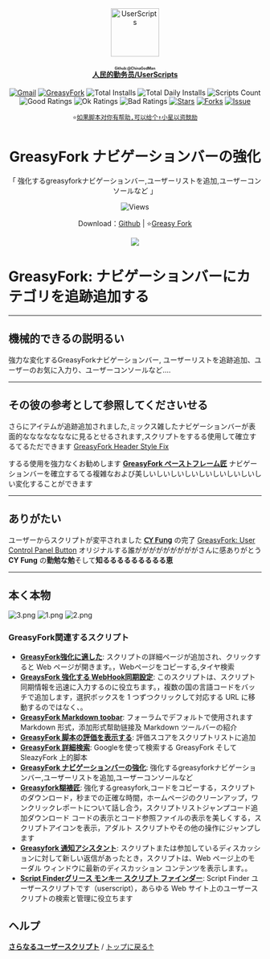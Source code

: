 <center><div align="center"><a href="https://github.com/ChinaGodMan" target="_blank">
    <img height="96px" width="96px" src="https://avatars.githubusercontent.com/u/96548841?v=4" alt="UserScripts"></a>
<h4><a href="https://github.com/ChinaGodMan/UserScripts" target="_blank"><ruby>人民的勤务员/UserScripts<rt>Github:@ChinaGodMan</rt></ruby></a></h4>
  <a href="mailto:toniaiwanowskiskr47@gmail.com"><img src=" https://img.shields.io/badge/CopyRight-QinWuYuan-4285dd?logo=Gmail&style=for-the-badge&label=联系" alt="Gmail" /></a>
<a href="https://greasyfork.org/users/1169082-%E4%BA%BA%E6%B0%91%E7%9A%84%E5%8B%A4%E5%8A%A1%E5%91%98?per_page=200" target="_blank"><img src="https://img.shields.io/static/v1?label=%20&message=GreasyFork&logo=greasyfork&logoColor=white&labelColor=%23670000&color=%23670000&style=for-the-badge" alt="GreasyFork"></a>
<img src="https://img.shields.io/badge/dynamic/json?&label=所有脚本总安装数&query=$.totalInstalls&logo=greasyfork&logoColor=white&labelColor=%23670000&color=blue&style=for-the-badge&url=https://github.com/ChinaGodMan/UserScriptsHistory/raw/main/total_installs.json" alt="Total Installs">
<img src="https://img.shields.io/badge/dynamic/json?&label=今日所有脚本安装数&query=$.totalDailyInstalls&logo=greasyfork&logoColor=white&labelColor=%23670000&color=blue&style=for-the-badge&url=https://github.com/ChinaGodMan/UserScriptsHistory/raw/main/total_installs.json" alt="Total Daily Installs">
<img src="https://img.shields.io/badge/dynamic/json?&label=脚本数量&query=$.numScripts&logo=greasyfork&logoColor=white&labelColor=%23670000&color=%23670000&style=for-the-badge&url=https://github.com/ChinaGodMan/UserScriptsHistory/raw/main/total_installs.json" alt="Scripts Count"><br>
<img src="https://img.shields.io/badge/dynamic/json?&label=所有好评&query=$.totalGoodRatings&logo=greasyfork&logoColor=white&labelColor=%23670000&color=4CAF50&style=for-the-badge&url=https://github.com/ChinaGodMan/UserScriptsHistory/raw/main/total_installs.json" alt="Good Ratings">
<img src="https://img.shields.io/badge/dynamic/json?&label=所有一般&query=$.totalOkRatings&logo=greasyfork&logoColor=white&labelColor=%23670000&color=FF9800&style=for-the-badge&url=https://github.com/ChinaGodMan/UserScriptsHistory/raw/main/total_installs.json" alt="Ok Ratings">
<img src="https://img.shields.io/badge/dynamic/json?label=所有差评&query=$.totalBadRatings&logo=greasyfork&logoColor=white&labelColor=%23670000&color=F44336&style=for-the-badge&url=https://github.com/ChinaGodMan/UserScriptsHistory/raw/main/total_installs.json" alt="Bad Ratings">
<a href="https://github.com/ChinaGodMan/UserScripts" target="_blank"><img src="https://img.shields.io/github/stars/ChinaGodMan/UserScripts?label=星标&logo=github&logoColor=white&labelColor=black&color=FF69B4&style=for-the-badge" alt="Stars"></a>
<a href="https://github.com/ChinaGodMan/UserScripts" target="_blank"><img src="https://img.shields.io/github/forks/ChinaGodMan/UserScripts?label=复刻&logo=github&logoColor=white&labelColor=black&color=grey&style=for-the-badge" alt="Forks"></a>
<a href="https://github.com/ChinaGodMan/UserScripts/issues" target="_blank"><img src="https://img.shields.io/github/issues/ChinaGodMan/UserScripts?label=问题&logo=github&logoColor=white&labelColor=black&style=for-the-badge" alt="Issue"></a>
<code><br>
⭐<a href="https://github.com/ChinaGodMan/UserScripts" target="_blank">如果脚本对你有帮助,可以给个↑小星以资鼓励</a></code>
</div></center><img height=6px width="100%" src="https://media.chatgptautorefresh.com/images/separators/gradient-aqua.png?latest">
<center><div align="center">
    <h1>GreasyFork ナビゲーションバーの強化</h1>
    <p>「 強化するgreasyforkナビゲーションバー,ユーザーリストを追加,ユーザーコンソールなど 」</p>
    <img src="https://views.whatilearened.today/views/github/501880/hmjz100.svg" alt="Views">
    <p>Download：<a href="https://github.com/ChinaGodMan/UserScripts/tree/main/Script details/greasyfork-user-control-panel-button">Github</a> | ⭐<a
            href="https://greasyfork.org/zh-CN/scripts/501880">Greasy
            Fork</a></p> 
    <img src="https://raw.gitmirror.com/ChinaGodMan/UserScriptsHistory/main/stats/501880.png">
</div></center>

# GreasyFork: ナビゲーションバーにカテゴリを追跡追加する

---

## 機械的できるの説明るい

強力な変化するGreasyForkナビゲーションバー, ユーザーリストを追跡追加、ユーザーのお気に入力り、ユーザーコンソールなど....


---

## その彼の参考として参照してくださいせる

さらにアイテムが追跡追加されました,ミックス雑したナビゲーションバーが表面的なななななななに見るとせるされます,スクリプトをするる使用して確立するてるただできます [GreasyFork Header Style Fix](https://greasyfork.org/scripts/473269)

するる使用を強力なくお勧めします **[GreasyFork ペーストフレーム匠](https://greasyfork.org/zh-CN/scripts/497346)** ナビゲーションバーを確立するてる複雑なおよび美しいしいしいしいしいしいしいしいしい変化することができます

---

## ありがたい

ユーザーからスクリプトが変平されました **[𝖢𝖸 𝖥𝗎𝗇𝗀](https://greasyfork.org/zh-CN/users/371179)** の完了 [ GreasyFork: User Control Panel Button](https://greasyfork.org/scripts/475796) オリジナルする誰がががががががががさんに感ありがとう **CY Fung** の**勤勉な勉**そして**知るるるるるるるるる恵**


---

## 本く本物
![3.png](https://s2.loli.net/2024/08/05/woDtxEg5SGrTJ7h.png)
![1.png](https://s2.loli.net/2024/08/05/GtB2fbacqSOX1hz.png)
![2.png](https://s2.loli.net/2024/08/05/sDZqO8fgEk1GzWh.png)


<!--AUTO_ABOUT_PLEASE_DONT_DELETE_IT-->
### GreasyFork関連するスクリプト

- [**GreasyFork強化に適した**](https://greasyfork.org/scripts/497317): スクリプトの詳細ページが追加され、クリックすると Web ページが開きます。，Webページをコピーする,タイヤ検索
- [**GreaysFork 強化する WebHook同期設定**](https://greasyfork.org/scripts/506717): このスクリプトは、スクリプト同期情報を迅速に入力するのに役立ちます。，複数の国の言語コードをバッチで追加します，選択ボックスを 1 つずつクリックして対応する URL に移動するのではなく、。
- [**GreasyFork Markdown toobar**](https://greasyfork.org/scripts/505164): フォーラムでデフォルトで使用されます Markdown 形式，添加形式帮助链接及 Markdown ツールバーの紹介
- [**GreasyFork 脚本の評価を表示する**](https://greasyfork.org/scripts/501119): 評価スコアをスクリプトリストに追加
- [**GreasyFork 詳細検索**](https://greasyfork.org/scripts/505215): Googleを使って検索する GreasyFork そして SleazyFork 上的脚本 
- [**GreasyFork ナビゲーションバーの強化**](https://greasyfork.org/scripts/501880): 強化するgreasyforkナビゲーションバー,ユーザーリストを追加,ユーザーコンソールなど
- [**Greasyfork糊裱匠**](https://greasyfork.org/scripts/497346): 強化するgreasyfork,コードをコピーする，スクリプトのダウンロード，秒までの正確な時間，ホームページのクリーンアップ，ワンクリックレポートについて話し合う，スクリプトリストジャンプコード追加ダウンロード コードの表示とコード参照ファイルの表示を美しくする，スクリプトアイコンを表示，アダルト スクリプトやその他の操作にジャンプします
- [**Greasyfork 通知アシスタント**](https://greasyfork.org/scripts/506345): スクリプトまたは参加しているディスカッションに対して新しい返信があったとき，スクリプトは、Web ページ上のモーダル ウィンドウに最新のディスカッション コンテンツを表示します。。
- [**Script Finderグリース モンキー スクリプト ファインダー**](https://greasyfork.org/scripts/498904): Script Finder ユーザースクリプトです（userscript），あらゆる Web サイト上のユーザースクリプトの検索と管理に役立ちます

<!--AUTO_ABOUT_PLEASE_DONT_DELETE_IT-END-->
<!--AUTO_HELP_PLEASE_DONT_DELETE_IT-->
## ヘルプ
<p><a href="https://github.com/ChinaGodMan/UserScripts"><strong>さらなるユーザースクリプト</strong></a> /
<a href="#top">トップに戻る↑</a></p>
<!--AUTO_HELP_PLEASE_DONT_DELETE_IT-END-->

